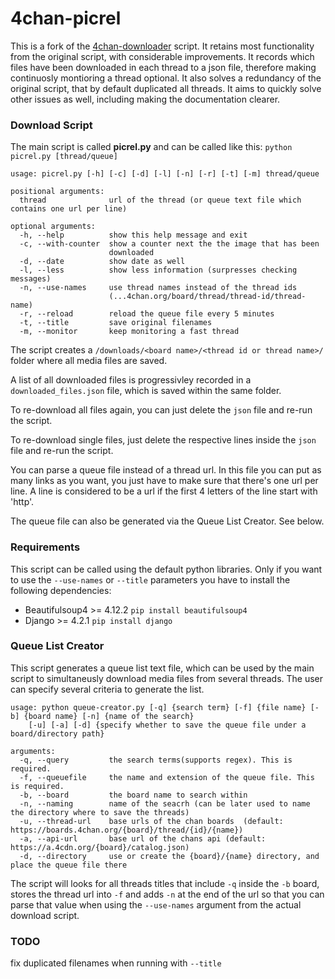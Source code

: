 4chan-picrel
================
This is a fork of the [4chan-downloader](https://github.com/Exceen/4chan-downloader) script. 
It retains most functionality from the original script, with considerable improvements. 
It records which files have been downloaded in each thread to a json file, therefore making continuosly montioring a thread optional.
It also solves a redundancy of the original script, that by default duplicated all threads. 
It aims to quickly solve other issues as well, including making the documentation clearer.

### Download Script ###

The main script is called **picrel.py** and can be called like this: `python picrel.py [thread/queue]`

```
usage: picrel.py [-h] [-c] [-d] [-l] [-n] [-r] [-t] [-m] thread/queue

positional arguments:
  thread              url of the thread (or queue text file which contains one url per line)

optional arguments:
  -h, --help          show this help message and exit
  -c, --with-counter  show a counter next the the image that has been
                      downloaded
  -d, --date          show date as well
  -l, --less          show less information (surpresses checking messages)
  -n, --use-names     use thread names instead of the thread ids
                      (...4chan.org/board/thread/thread-id/thread-name)
  -r, --reload        reload the queue file every 5 minutes
  -t, --title         save original filenames
  -m, --monitor       keep monitoring a fast thread
```
The script creates a `/downloads/<board name>/<thread id or thread name>/` folder where all media files are saved.

A list of all downloaded files is progressivley recorded in a `downloaded_files.json` file, which is saved within the same folder. 

To re-download all files again, you can just delete the `json` file and re-run the script.

To re-download single files, just delete the respective lines inside the `json` file and re-run the script.

You can parse a queue file instead of a thread url. In this file you can put as many links as you want, you just have to make sure that there's one url per line. A line is considered to be a url if the first 4 letters of the line start with 'http'.

The queue file can also be generated via the Queue List Creator. See below.

### Requirements ###

This script can be called using the default python libraries. Only if you want to use the `--use-names` or `--title` parameters you have to install the following dependencies:
* Beautifulsoup4 >= 4.12.2 `pip install beautifulsoup4`
* Django >= 4.2.1 `pip install django`

### Queue List Creator ###

This script generates a queue list text file, which can be used by the main script to simultaneusly download media files from several threads. The user can specify several criteria to generate the list.

```
usage: python queue-creator.py [-q] {search term} [-f] {file name} [-b] {board name} [-n] {name of the search} 
    [-u] [-a] [-d] {specify whether to save the queue file under a board/directory path}

arguments:
  -q, --query         the search terms(supports regex). This is required.
  -f, --queuefile     the name and extension of the queue file. This is required.
  -b, --board         the board name to search within
  -n, --naming        name of the seacrh (can be later used to name the directory where to save the threads)
  -u, --thread-url    base urls of the chan boards  (default: https://boards.4chan.org/{board}/thread/{id}/{name})
  -a, --api-url       base url of the chans api (default: https://a.4cdn.org/{board}/catalog.json)
  -d, --directory     use or create the {board}/{name} directory, and place the queue file there

```

The script will looks for all threads titles that include `-q` inside the `-b` board, stores the thread url into `-f` and adds `-n` at the end of the url so that you can parse that value when using the `--use-names` argument from the actual download script.

### TODO ###

fix duplicated filenames when running with `--title`

